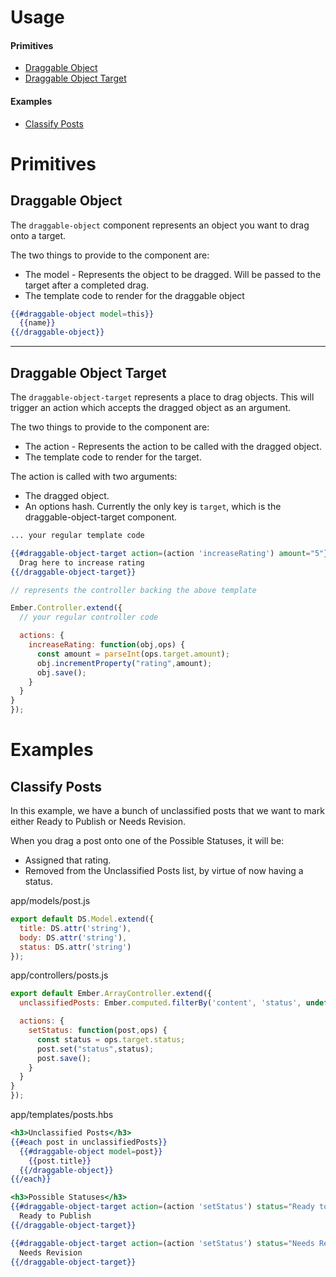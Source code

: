 # Usage



#### Primitives

* [Draggable Object](#draggable-object)
* [Draggable Object Target](#draggable-object-target)

#### Examples

* [Classify Posts](#classify-posts)





# Primitives

## Draggable Object

The `draggable-object` component represents an object you want to drag onto a target.

The two things to provide to the component are:

* The model - Represents the object to be dragged. Will be passed to the target after a completed drag.
* The template code to render for the draggable object

```handlebars
{{#draggable-object model=this}}
  {{name}}
{{/draggable-object}}
```

--------------

## Draggable Object Target

The `draggable-object-target` represents a place to drag objects. This will trigger an action which accepts the dragged object as an argument.

The two things to provide to the component are:

* The action - Represents the action to be called with the dragged object.
* The template code to render for the target.

The action is called with two arguments:

* The dragged object.
* An options hash. Currently the only key is `target`, which is the draggable-object-target component.

```handlebars
... your regular template code

{{#draggable-object-target action=(action 'increaseRating') amount="5"}}
  Drag here to increase rating
{{/draggable-object-target}}
```

```javascript
// represents the controller backing the above template

Ember.Controller.extend({
  // your regular controller code

  actions: {
    increaseRating: function(obj,ops) {
      const amount = parseInt(ops.target.amount);
      obj.incrementProperty("rating",amount);
      obj.save();
    }
  }
}
});
```

# Examples

## Classify Posts

In this example, we have a bunch of unclassified posts that we want to mark either Ready to Publish or Needs Revision.

When you drag a post onto one of the Possible Statuses, it will be:

* Assigned that rating.
* Removed from the Unclassified Posts list, by virtue of now having a status.

app/models/post.js

```javascript
export default DS.Model.extend({
  title: DS.attr('string'),
  body: DS.attr('string'),
  status: DS.attr('string')
});
```

app/controllers/posts.js

```javascript
export default Ember.ArrayController.extend({
  unclassifiedPosts: Ember.computed.filterBy('content', 'status', undefined),

  actions: {
    setStatus: function(post,ops) {
      const status = ops.target.status;
      post.set("status",status);
      post.save();
    }
  }
}
});
```

app/templates/posts.hbs

```handlebars
<h3>Unclassified Posts</h3>
{{#each post in unclassifiedPosts}}
  {{#draggable-object model=post}}
    {{post.title}}
  {{/draggable-object}}
{{/each}}

<h3>Possible Statuses</h3>
{{#draggable-object-target action=(action 'setStatus') status="Ready to Publish"}}
  Ready to Publish
{{/draggable-object-target}}

{{#draggable-object-target action=(action 'setStatus') status="Needs Revision"}}
  Needs Revision
{{/draggable-object-target}}
```
